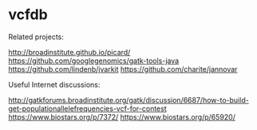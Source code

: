 # vcfdb

Related projects:

http://broadinstitute.github.io/picard/
https://github.com/googlegenomics/gatk-tools-java
https://github.com/lindenb/jvarkit
https://github.com/charite/jannovar

Useful Internet discussions:

http://gatkforums.broadinstitute.org/gatk/discussion/6687/how-to-build-get-populationallelefrequencies-vcf-for-contest
https://www.biostars.org/p/7372/
https://www.biostars.org/p/65920/

